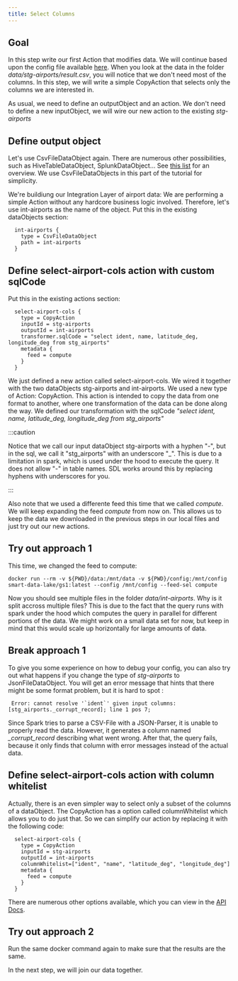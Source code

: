 ```yaml
---
title: Select Columns
---
```


## Goal

In this step write our first Action that modifies data.
We will continue based upon the config file available [here](application-download-part1.conf).
When you look at the data in the folder *data/stg-airports/result.csv*, you will notice that we
don't need most of the columns. In this step, we will write a simple CopyAction that selects only the columns we
are interested in.

As usual, we need to define an outputObject and an action. We don't need to define a new inputObject, 
we will wire our new action to the existing  *stg-airports* 

## Define output object

Let's use CsvFileDataObject again. There are numerous other possibilities, such as HiveTableDataObject, SplunkDataObject...
See [this list](https://github.com/smart-data-lake/smart-data-lake/blob/develop-spark3/docs/Reference.md#data-objects) for an overview.
We use CsvFileDataObjects in this part of the tutorial for simplicity.

We're buildiung our Integration Layer of airport data: We are performing a simple Action without any hardcore business logic involved.
Therefore, let's use int-airports as the name of the object.
Put this in the existing dataObjects section:

      int-airports {
        type = CsvFileDataObject
        path = int-airports
      }

## Define select-airport-cols action with custom sqlCode

Put this in the existing actions section:

      select-airport-cols {
        type = CopyAction
        inputId = stg-airports
        outputId = int-airports
        transformer.sqlCode = "select ident, name, latitude_deg, longitude_deg from stg_airports"
        metadata {
          feed = compute
        }
      }

We just defined a new action called select-airport-cols. We wired it together with the two dataObjects
stg-airports and int-airports.
We used a new type of Action: CopyAction. This action is intended to copy the data from one format to another,
where one transformation of the data can be done along the way.
We defined our transformation with the sqlCode *"select ident, name, latitude_deg, longitude_deg from stg_airports"*

:::caution

Notice that we call our input dataObject stg-airports with a hyphen "-", but in the sql, we call it "stg\_airports" with an underscore "_".
This is due to a limitation in spark, which is used under the hood to execute the query. It does not allow "-" in table names.
SDL works around this by replacing hyphens with underscores for you.

:::

Also note that we used a differente feed this time that we called *compute*. 
We will keep expanding the feed *compute* from now on.
This allows us to keep the data we downloaded in the previous steps in our local files and just
try out our new actions.

## Try out approach 1

This time, we changed the feed to compute:

    docker run --rm -v ${PWD}/data:/mnt/data -v ${PWD}/config:/mnt/config smart-data-lake/gs1:latest --config /mnt/config --feed-sel compute

Now you should see multiple files in the folder *data/int-airports*. Why is it split accross multiple files?
This is due to the fact that the query runs with spark under the hood which computes the query in parallel for different portions of the data.
We might work on a small data set for now, but keep in mind that this would scale up horizontally for large amounts of data.

## Break approach 1

To give you some experience on how to debug your config, you can also try out what happens if you change the type of *stg-airports* to JsonFileDataObject.
You will get an error message that hints that there might be some format problem, but it is hard to spot :

     Error: cannot resolve '`ident`' given input columns: [stg_airports._corrupt_record]; line 1 pos 7;

Since Spark tries to parse a CSV-File with a JSON-Parser, it is unable to properly read the data.
However, it generates a column named *_corrupt_record* describing what went wrong.
After that, the query fails, because it only finds that column with error messages instead of the actual data.

## Define select-airport-cols action with column whitelist

Actually, there is an even simpler way to select only a subset of the columns of a dataObject.
The CopyAction has a option called columnWhitelist which allows you to do just that.
So we can simplify our action by replacing it with the following code:

      select-airport-cols {
        type = CopyAction
        inputId = stg-airports
        outputId = int-airports
        columnWhitelist=["ident", "name", "latitude_deg", "longitude_deg"]
        metadata {
          feed = compute
        }
      }

There are numerous other options available, which you can view in the [API Docs](http://smartdatalake.ch/docs/site/scaladocs/io/smartdatalake/workflow/action/CopyAction.html).


## Try out approach 2

Run the same docker command again to make sure that the results are the same.

In the next step, we will join our data together.

